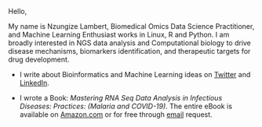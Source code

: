 Hello, 

My name is Nzungize Lambert, Biomedical Omics Data Science Practitioner, and Machine Learning Enthusiast works in Linux, R and Python. 
I am broadly interested in NGS data analysis and Computational biology to drive disease mechanisms, biomarkers identification, 
and therapeutic targets for drug development.


- I write about Bioinformatics and Machine Learning ideas on [Twitter](https://twitter.com/nzulapa) and [LinkedIn](https://www.linkedin.com/in/nzungize-lambert-7b1a57127/).

- I wrote a Book: _Mastering RNA Seq Data Analysis in Infectious Diseases: Practices: (Malaria and COVID-19)_.
The entire eBook is available on [Amazon.com](https://www.amazon.com/dp/B09DXGYFHR) or for free through [email](nzulapa@outlook.com) request.
